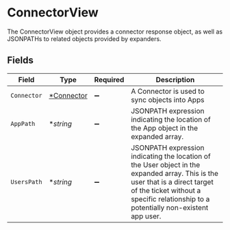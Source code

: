 # ConnectorView

The ConnectorView object provides a connector response object, as well as JSONPATHs to related objects provided by expanders.


## Fields

| Field                                                                                                                                                                                                                | Type                                                                                                                                                                                                                 | Required                                                                                                                                                                                                             | Description                                                                                                                                                                                                          |
| -------------------------------------------------------------------------------------------------------------------------------------------------------------------------------------------------------------------- | -------------------------------------------------------------------------------------------------------------------------------------------------------------------------------------------------------------------- | -------------------------------------------------------------------------------------------------------------------------------------------------------------------------------------------------------------------- | -------------------------------------------------------------------------------------------------------------------------------------------------------------------------------------------------------------------- |
| `Connector`                                                                                                                                                                                                          | [*Connector](../../models/shared/connector.md)                                                                                                                                                                       | :heavy_minus_sign:                                                                                                                                                                                                   | A Connector is used to sync objects into Apps                                                                                                                                                                        |
| `AppPath`                                                                                                                                                                                                            | **string*                                                                                                                                                                                                            | :heavy_minus_sign:                                                                                                                                                                                                   | JSONPATH expression indicating the location of the App object in the expanded array.                                                                                                                                 |
| `UsersPath`                                                                                                                                                                                                          | **string*                                                                                                                                                                                                            | :heavy_minus_sign:                                                                                                                                                                                                   | JSONPATH expression indicating the location of the User object in the expanded array. This is the user that is a direct target of the ticket without a specific relationship to a potentially non-existent app user. |